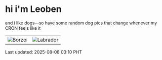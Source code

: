 # hi i'm Leoben

and i like dogs—so have some random dog pics that change whenever my CRON feels like it

|  |  |
|--------|----------|
| ![Borzoi](https://random-dog-vercel.vercel.app/api/random-borzoi?v=1754593824) | ![Labrador](https://random-dog-vercel.vercel.app/api/random-labrador?v=1754593824) |

Last updated: 2025-08-08 03:10 PHT
